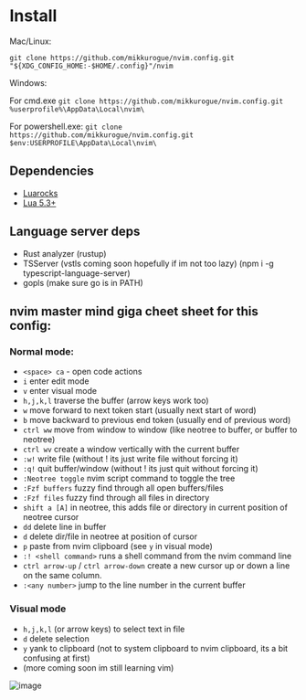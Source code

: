 # Install

Mac/Linux:

`git clone https://github.com/mikkurogue/nvim.config.git "${XDG_CONFIG_HOME:-$HOME/.config}"/nvim`

Windows:

For cmd.exe
`git clone https://github.com/mikkurogue/nvim.config.git %userprofile%\AppData\Local\nvim\`

For powershell.exe:
`git clone https://github.com/mikkurogue/nvim.config.git $env:USERPROFILE\AppData\Local\nvim\`

## Dependencies

- [Luarocks](https://github.com/luarocks/luarocks/wiki/Download)
- [Lua 5.3+](https://www.lua.org/download.html)

## Language server deps

- Rust analyzer (rustup)
- TSServer (vstls coming soon hopefully if im not too lazy) (npm i -g typescript-language-server)
- gopls (make sure go is in PATH)

## nvim master mind giga cheet sheet for this config:

### Normal mode:

- `<space> ca` - open code actions
- `i` enter edit mode
- `v` enter visual mode
- `h,j,k,l` traverse the buffer (arrow keys work too)
- `w` move forward to next token start (usually next start of word)
- `b` move backward to previous end token (usually end of previous word)
- `ctrl ww` move from window to window (like neotree to buffer, or buffer to neotree)
- `ctrl wv` create a window vertically with the current buffer
- `:w!` write file (without ! its just write file without forcing it)
- `:q!` quit buffer/window (without ! its just quit without forcing it)
- `:Neotree toggle` nvim script command to toggle the tree
- `:Fzf buffers` fuzzy find through all open buffers/files
- `:Fzf files` fuzzy find through all files in directory
- `shift a [A]` in neotree, this adds file or directory in current position of neotree cursor
- `dd` delete line in buffer
- `d` delete dir/file in neotree at position of cursor
- `p` paste from nvim clipboard (see `y` in visual mode)
- `:! <shell command>` runs a shell command from the nvim command line
- `ctrl arrow-up` / `ctrl arrow-down` create a new cursor up or down a line on the same column.
- `:<any number>` jump to the line number in the current buffer

### Visual mode

- `h,j,k,l` (or arrow keys) to select text in file
- `d` delete selection
- `y` yank to clipboard (not to system clipboard to nvim clipboard, its a bit confusing at first)
- (more coming soon im still learning vim)

![image](https://github.com/mikkurogue/tmux.config/assets/5637842/7f0413cb-4530-4496-b025-9ebbb0c04e7d)

